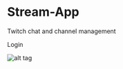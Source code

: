 # Stream-App
Twitch chat and channel management


Login

![alt tag](http://i.imgur.com/KqFEVAu.jpg)
